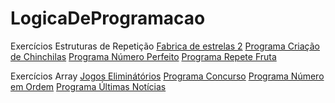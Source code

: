 # LogicaDeProgramacao

Exercícios Estruturas de Repetição
<a href="Repetição/Exercícios/Fabrica de estrelas 2/" target="_blank" >Fabrica de estrelas 2</a>
<a href="Repetição/Exercícios/Programa Criação de Chinchilas/" target="_blank" >Programa Criação de Chinchilas</a>
<a href="Repetição/Exercícios/Programa Número Perfeito/" target="_blank" >Programa Número Perfeito</a>
<a href="Repetição/Exercícios/Programa Repete Fruta/" target="_blank" >Programa Repete Fruta</a>

Exercícios Array
<a href="Array/Exercícios/Jogos Eliminátórios/" target="_blank" >Jogos Eliminátórios</a>
<a href="Array/Exercícios/Programa Concurso/" target="_blank" >Programa Concurso</a>
<a href="Array/Exercícios/Programa Número em Ordem/" target="_blank" >Programa Número em Ordem</a>
<a href="Array/Exercícios/Programa Últimas Notícias/" target="_blank" >Programa Últimas Notícias</a>


 
